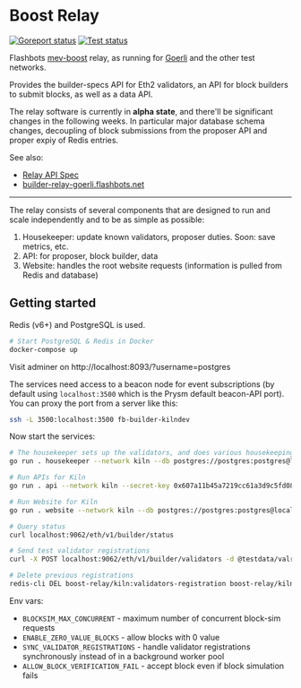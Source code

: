# Boost Relay

[![Goreport status](https://goreportcard.com/badge/github.com/flashbots/boost-relay)](https://goreportcard.com/report/github.com/flashbots/boost-relay)
[![Test status](https://github.com/flashbots/boost-relay/workflows/Checks/badge.svg)](https://github.com/flashbots/boost-relay/actions?query=workflow%3A%22Checks%22)

Flashbots [mev-boost](https://github.com/flashbots/mev-boost/) relay, as running for [Goerli](https://builder-relay-goerli.flashbots.net/) and the other test networks.

Provides the builder-specs API for Eth2 validators, an API for block builders to submit blocks, as well as a data API.

The relay software is currently in **alpha state**, and there'll be significant changes in the following weeks. In particular major database schema changes, decoupling of block submissions from the proposer API and proper expiy of Redis entries.

See also:

* [Relay API Spec](https://flashbots.notion.site/Relay-API-Spec-5fb0819366954962bc02e81cb33840f5)
* [builder-relay-goerli.flashbots.net](https://builder-relay-goerli.flashbots.net/)

---

The relay consists of several components that are designed to run and scale independently and to be as simple as possible:

1. Housekeeper: update known validators, proposer duties. Soon: save metrics, etc.
2. API: for proposer, block builder, data
3. Website: handles the root website requests (information is pulled from Redis and database)

## Getting started

Redis (v6+) and PostgreSQL is used.

```bash
# Start PostgreSQL & Redis in Docker
docker-compose up
```

Visit adminer on http://localhost:8093/?username=postgres

The services need access to a beacon node for event subscriptions (by default using `localhost:3500` which is the Prysm default beacon-API port). You can proxy the port from a server like this:

```bash
ssh -L 3500:localhost:3500 fb-builder-kilndev
```

Now start the services:

```bash
# The housekeeper sets up the validators, and does various housekeeping
go run . housekeeper --network kiln --db postgres://postgres:postgres@localhost:5432/postgres?sslmode=disable

# Run APIs for Kiln
go run . api --network kiln --secret-key 0x607a11b45a7219cc61a3d9c5fd08c7eebd602a6a19a977f8d3771d5711a550f2 --db postgres://postgres:postgres@localhost:5432/postgres?sslmode=disable

# Run Website for Kiln
go run . website --network kiln --db postgres://postgres:postgres@localhost:5432/postgres?sslmode=disable

# Query status
curl localhost:9062/eth/v1/builder/status

# Send test validator registrations
curl -X POST localhost:9062/eth/v1/builder/validators -d @testdata/valreg2.json

# Delete previous registrations
redis-cli DEL boost-relay/kiln:validators-registration boost-relay/kiln:validators-registration-timestamp
```

Env vars:

* `BLOCKSIM_MAX_CONCURRENT` - maximum number of concurrent block-sim requests
* `ENABLE_ZERO_VALUE_BLOCKS` - allow blocks with 0 value
* `SYNC_VALIDATOR_REGISTRATIONS` - handle validator registrations synchronously instead of in a background worker pool
* `ALLOW_BLOCK_VERIFICATION_FAIL` - accept block even if block simulation fails
